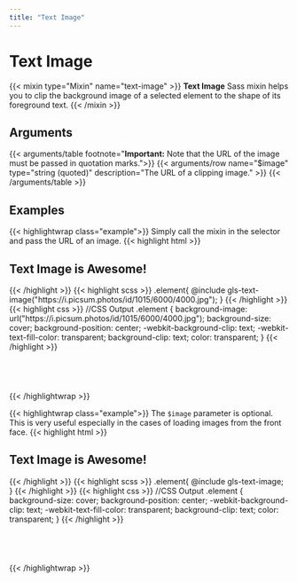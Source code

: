 ```yaml
---
title: "Text Image"
---
```


# Text Image

{{< mixin type="Mixin" name="text-image" >}}
**Text Image** Sass mixin helps you to clip the background image of a selected element to the shape of its foreground text. 
{{< /mixin >}}

## Arguments

{{< arguments/table footnote="**Important:** Note that the URL of the image must be passed in quotation marks.">}}
    {{< arguments/row name="$image" type="string (quoted)" description="The URL of a clipping image." >}}
{{< /arguments/table >}}

## Examples

{{< highlightwrap class="example">}}
Simply call the mixin in the selector and pass the URL of an image.
{{< highlight html >}}
<h2 class="element">Text Image is Awesome!</h2>
{{< /highlight >}}
{{< highlight scss >}}
.element{
    @include gls-text-image("https://i.picsum.photos/id/1015/6000/4000.jpg");
}
{{< /highlight >}}
{{< highlight css >}}
//CSS Output
.element {
    background-image: url("https://i.picsum.photos/id/1015/6000/4000.jpg");
    background-size: cover;
    background-position: center;
    -webkit-background-clip: text;
    -webkit-text-fill-color: transparent;
    background-clip: text;
    color: transparent;
}
{{< /highlight >}}
<h2 class="sandbox text" style="background-image: url('https://i.picsum.photos/id/1015/6000/4000.jpg');background-size: cover;background-position: center;-webkit-background-clip: text;-webkit-text-fill-color: transparent;background-clip: text;color: transparent;">Text Image is Awesome!</h2>
{{< /highlightwrap >}}

{{< highlightwrap class="example">}}
The `$image` parameter is optional. This is very useful especially in the cases of loading images from the front face.
{{< highlight html >}}
<h2 class="element" style="background-image: url(https://i.picsum.photos/id/225/1500/979.jpg)">Text Image is Awesome!</h2>
{{< /highlight >}}
{{< highlight scss >}}
.element{
    @include gls-text-image;
}
{{< /highlight >}}
{{< highlight css >}}
//CSS Output
.element {
    background-size: cover;
    background-position: center;
    -webkit-background-clip: text;
    -webkit-text-fill-color: transparent;
    background-clip: text;
    color: transparent;
}
{{< /highlight >}}
<h2 class="sandbox text" style="background-image: url(https://i.picsum.photos/id/225/1500/979.jpg);background-size: cover;background-position: center;-webkit-background-clip: text;-webkit-text-fill-color: transparent;background-clip: text;color: transparent;">Text Image is Awesome!</h2>
{{< /highlightwrap >}}